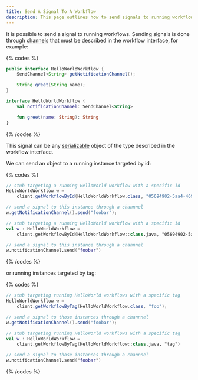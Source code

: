 ```yaml
---
title: Send A Signal To A Workflow
description: This page outlines how to send signals to running workflows in Infinitic, utilizing channels defined in the workflow interface. Signals, which can be any serializable object, are sent to either a specific workflow instance by ID or to instances tagged with a specific label. This functionality is critical for developers needing to communicate with and alter the state of running workflows dynamically within their applications.
---
```

It is possible to send a signal to running workflows.
Sending signals is done through [channels](/docs/workflows/signals) that must be described in the workflow interface, for example:

{% codes %}

```java
public interface HelloWorldWorkflow {
    SendChannel<String> getNotificationChannel();

    String greet(String name);
}
```

```kotlin
interface HelloWorldWorkflow {
    val notificationChannel: SendChannel<String>

    fun greet(name: String): String
}
```

{% /codes %}

This signal can be any [serializable](/docs/references/serializability) object of the type described in the workflow interface.

We can send an object to a running instance targeted by id:

{% codes %}

```java
// stub targeting a running HelloWorld workflow with a specific id
HelloWorldWorkflow w = 
    client.getWorkflowById(HelloWorldWorkflow.class, "05694902-5aa4-469f-824c-7015b0df906c");

// send a signal to this instance through a channnel
w.getNotificationChannel().send("foobar");
```

```kotlin
// stub targeting a running HelloWorld workflow with a specific id
val w : HelloWorldWorkflow =
    client.getWorkflowById(HelloWorldWorkflow::class.java, "05694902-5aa4-469f-824c-7015b0df906c")

// send a signal to this instance through a channnel
w.notificationChannel.send("foobar")
```

{% /codes %}

or running instances targeted by tag:

{% codes %}

```java
// stub targeting running HelloWorld workflows with a specific tag
HelloWorldWorkflow w = 
    client.getWorkflowByTag(HelloWorldWorkflow.class, "foo");

// send a signal to those instances through a channnel
w.getNotificationChannel().send("foobar");
```

```kotlin
// stub targeting running HelloWorld workflows with a specific tag
val w : HelloWorldWorkflow = 
    client.getWorkflowByTag(HelloWorldWorkflow::class.java, "tag")

// send a signal to those instances through a channnel
w.notificationChannel.send("foobar")
```

{% /codes %}
